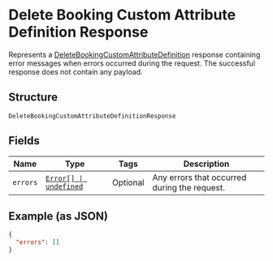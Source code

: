 <!-- Optimized: 2025-10-06 -->
<!-- RPM: 1.6.2.1.1.6.2.1_delete-booking-custom-attribute-definition-response_20251006 -->
<!-- Session: E2E RPM DNA Application -->
<!-- AOM: RND (Reggie & Dro) -->
<!-- COI: TECHNOLOGY -->
<!-- RPM: HIGH -->
<!-- ACTION: BUILD -->

# Delete Booking Custom Attribute Definition Response

Represents a [DeleteBookingCustomAttributeDefinition](../../doc/api/booking-custom-attributes.md#delete-booking-custom-attribute-definition) response
containing error messages when errors occurred during the request. The successful response does not contain any payload.

## Structure

`DeleteBookingCustomAttributeDefinitionResponse`

## Fields

| Name | Type | Tags | Description |
|  --- | --- | --- | --- |
| `errors` | [`Error[] \| undefined`](../../doc/models/error.md) | Optional | Any errors that occurred during the request. |

## Example (as JSON)

```json
{
  "errors": []
}
```
